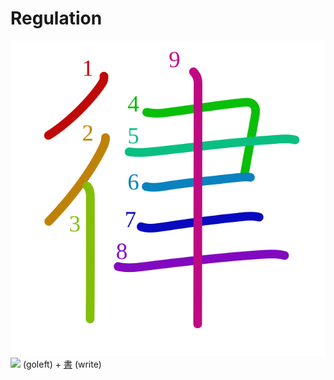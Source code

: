 # Regulation
![律](../kanji-colorize/5f8b.svg)
![](https://www.kanjidamage.com/assets/radsmall/go-0b389562c0c6b574e3dffb2b4c63e4fcadb0bad8c0ee475fc815b7aa338726a0.jpg) (goleft) + [書](書.md) (write) 